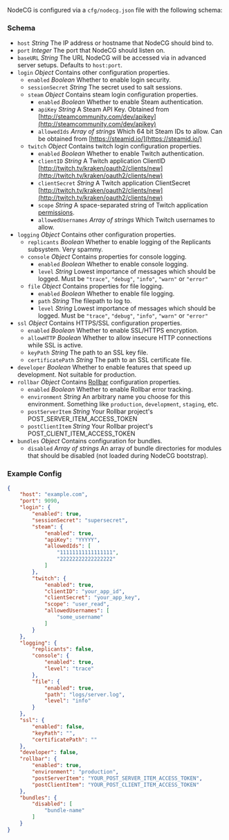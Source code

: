 NodeCG is configured via a `cfg/nodecg.json` file with the following schema:

### Schema
- `host` _String_ The IP address or hostname that NodeCG should bind to.
- `port` _Integer_ The port that NodeCG should listen on.
- `baseURL` _String_ The URL NodeCG will be accessed via in advanced server setups. Defaults to `host:port`.
- `login` _Object_ Contains other configuration properties.
    - `enabled` _Boolean_ Whether to enable login security.
    - `sessionSecret` _String_ The secret used to salt sessions.
    - `steam` _Object_ Contains steam login configuration properties.
        - `enabled` _Boolean_ Whether to enable Steam authentication.
        - `apiKey` _String_ A Steam API Key. Obtained from [http://steamcommunity.com/dev/apikey](http://steamcommunity.com/dev/apikey)
        - `allowedIds` _Array of strings_ Which 64 bit Steam IDs to allow. Can be obtained from [https://steamid.io/](https://steamid.io/)
    - `twitch` _Object_ Contains twitch login configuration properties.
        - `enabled` _Boolean_ Whether to enable Twitch authentication.
        - `clientID` _String_ A Twitch application ClientID [http://twitch.tv/kraken/oauth2/clients/new](http://twitch.tv/kraken/oauth2/clients/new)
        - `clientSecret` _String_ A Twitch application ClientSecret [http://twitch.tv/kraken/oauth2/clients/new](http://twitch.tv/kraken/oauth2/clients/new)
        - `scope` _String_ A space-separated string of Twitch application [permissions](https://github.com/justintv/Twitch-API/blob/master/authentication.md#scope).
        - `allowedUsernames` _Array of strings_ Which Twitch usernames to allow.
- `logging` _Object_ Contains other configuration properties.
    - `replicants` _Boolean_ Whether to enable logging of the Replicants subsystem. Very spammy.
    - `console` _Object_ Contains properties for console logging.
        - `enabled` _Boolean_ Whether to enable console logging.
        - `level` _String_ Lowest importance of messages which should be logged. Must be `"trace"`, `"debug"`, `"info"`, `"warn"` or `"error"`
    - `file` _Object_ Contains properties for file logging.
        - `enabled` _Boolean_ Whether to enable file logging.
        - `path` _String_ The filepath to log to.
        - `level` _String_ Lowest importance of messages which should be logged. Must be `"trace"`, `"debug"`, `"info"`, `"warn"` or `"error"`
- `ssl` _Object_ Contains HTTPS/SSL configuration properties.
    - `enabled` _Boolean_ Whether to enable SSL/HTTPS encryption.
    - `allowHTTP` _Boolean_ Whether to allow insecure HTTP connections while SSL is active.
    - `keyPath` _String_ The path to an SSL key file.
    - `certificatePath` _String_ The path to an SSL certificate file.
- `developer` _Boolean_ Whether to enable features that speed up development. Not suitable for production.
- `rollbar` _Object_ Contains [Rollbar](https://rollbar.com/) configuration properties. 
	- `enabled` _Boolean_ Whether to enable Rollbar error tracking.
	- `environment` _String_ An arbitrary name you choose for this environment. Something like `production`, `development`, `staging`, etc.
	- `postServerItem` _String_ Your Rollbar project's POST_SERVER_ITEM_ACCESS_TOKEN
	- `postClientItem` _String_ Your Rollbar project's POST_CLIENT_ITEM_ACCESS_TOKEN
- `bundles` _Object_ Contains configuration for bundles.
	- `disabled` _Array of strings_ An array of bundle directories for modules that should be disabled (not loaded during NodeCG bootstrap).

### Example Config
```json
{
    "host": "example.com",
    "port": 9090,
    "login": {
        "enabled": true,
        "sessionSecret": "supersecret",
        "steam": {
            "enabled": true,
            "apiKey": "YYYYY",
            "allowedIds": [
                "11111111111111111",
                "22222222222222222"
            ]
        },
        "twitch": {
            "enabled": true,
            "clientID": "your_app_id",
            "clientSecret": "your_app_key",
            "scope": "user_read",
            "allowedUsernames": [
                "some_username"
            ]
        }
    },
    "logging": {
        "replicants": false,
        "console": {
            "enabled": true,
            "level": "trace"
        },
        "file": {
            "enabled": true,
            "path": "logs/server.log",
            "level": "info"
        }
    },
    "ssl": {
        "enabled": false,
        "keyPath": "",
        "certificatePath": ""
    },
    "developer": false,
    "rollbar": {
        "enabled": true,
        "environment": "production",
        "postServerItem": "YOUR_POST_SERVER_ITEM_ACCESS_TOKEN",
        "postClientItem": "YOUR_POST_CLIENT_ITEM_ACCESS_TOKEN"
    },
    "bundles": {
        "disabled": [
            "bundle-name"
        ]
    }
}
```

